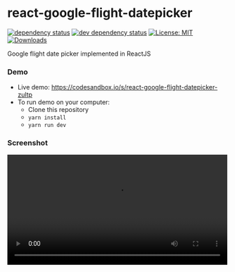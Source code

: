 # react-google-flight-datepicker
[![dependency status][deps-svg]][deps-url]
[![dev dependency status][dev-deps-svg]][dev-deps-url]
[![License: MIT](https://img.shields.io/badge/License-MIT-yellow.svg)](https://opensource.org/licenses/MIT)
[![Downloads][downloads-image]][downloads-url]

Google flight date picker implemented in ReactJS

### Demo
- Live demo: https://codesandbox.io/s/react-google-flight-datepicker-zultp
- To run demo on your computer:
  - Clone this repository
  - `yarn install`
  - `yarn run dev`

### Screenshot
<video src="https://user-images.githubusercontent.com/1154740/199437644-560147f6-82db-4736-8ff9-fb6747a460a9.mov" width="500" autoplay/>
<br />
<video autoplay src="https://user-images.githubusercontent.com/1154740/199437662-630101e5-2e0b-47ef-8da5-cd9881572b55.mov" width="500">

### Usage

##### RangeDatePicker
```jsx
import { RangeDatePicker } from 'react-google-flight-datepicker';
import 'react-google-flight-datepicker/dist/main.css';

<RangeDatePicker
  startDate={new Date()}
  endDate={new Date()}
  onChange={(startDate, endDate) => onDateChange(startDate, endDate)}
  minDate={new Date(1900, 0, 1)}
  maxDate={new Date(2100, 0, 1)}
  dateFormat="D"
  monthFormat="MMM YYYY"
  startDatePlaceholder="Start Date"
  endDatePlaceholder="End Date"
  disabled={false}
  className="my-own-class-name"
  startWeekDay="monday"
/>
```

##### SingleDatePicker
```jsx
import { SingleDatePicker } from 'react-google-flight-datepicker';
import 'react-google-flight-datepicker/dist/main.css';

<SingleDatePicker
  startDate={new Date()}
  onChange={(startDate) => onDateChange(startDate)}
  minDate={new Date(1900, 0, 1)}
  maxDate={new Date(2100, 0, 1)}
  dateFormat="D"
  monthFormat="MMM YYYY"
  startDatePlaceholder="Date"
  disabled={false}
  className="my-own-class-name"
  startWeekDay="monday"
/>
```
##### Props
|Prop name |Prop type|Default value|Description|
|---------|---------|-------------|-----------|
startDate | Date | null | Selected start date |
endDate | Date | null | Selected end date |
dateFormat | String | D | Display format for date. Check momentjs doc for information (<a target="_blank" href="https://momentjs.com/docs/#/displaying/" class="jsx-1329640032" data-reactroot="">https://momentjs.com/docs/#/displaying/</a>) |
monthFormat | String | MMM YYYY | Display format for month. Check momentjs doc for information (<a target="_blank" href="https://momentjs.com/docs/#/displaying/" class="jsx-1329640032" data-reactroot="">https://momentjs.com/docs/#/displaying/</a>) |
onChange | Function | null | Event handler that is called when startDate and endDate are changed |
onFocus | Function | null | Return a string (START_DATE, END_DATE) which indicate which text input is focused |
minDate | Date | 1900 Jan 01 | Minimum date that user can select |
maxDate | Date | 2100 Jan 01 | Maximum date that user can select |
className | String |  | Custom CSS className for datepicker |
disabled | String | false | Disable the datepicker |
startDatePlaceholder | String | Start Date | Placeholder text for startDate text input |
endDatePlaceholder | String | End Date | Placeholder text for endDate text input |
startWeekDay | String (monday or sunday) | monday | Determine the start day for a week (monday or sunday) |
highlightToday | Bool | false | Hightlight "today" date
singleCalendar | Bool | false | Only applicable on SingleDatePicker. When this prop is actived, the datepicker will display 1 calendar instead of 2 calendar in the the container
tooltip | String, React Component, Function | Display the tooltip when hovering on day element, you can pass string, component, or a function. The function will receive a Date object, so you can generate the content of tooltip.

### Author
- David Tran - david@jslancer.com

### License
MIT

[package-url]: https://npmjs.org/package/react-google-flight-datepicker
[npm-version-svg]: http://versionbadg.es/jslancerteam/react-google-flight-datepicker.svg
[deps-svg]: https://david-dm.org/jslancerteam/react-google-flight-datepicker.svg
[deps-url]: https://david-dm.org/jslancerteam/react-google-flight-datepicker
[dev-deps-svg]: https://david-dm.org/jslancerteam/react-google-flight-datepicker/dev-status.svg
[dev-deps-url]: https://david-dm.org/jslancerteam/react-google-flight-datepicker#info=devDependencies
[downloads-image]: http://img.shields.io/npm/dm/react-google-flight-datepicker.svg
[downloads-url]: http://npm-stat.com/charts.html?package=react-google-flight-datepicker
